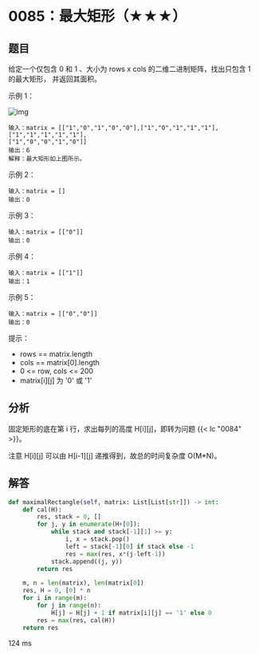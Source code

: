 # 0085：最大矩形（★★★）


## 题目

给定一个仅包含 0 和 1 、大小为 rows x cols 的二维二进制矩阵，找出只包含 1 的最大矩形，
并返回其面积。


示例 1：

![img](https://assets.leetcode.com/uploads/2020/09/14/maximal.jpg)

    输入：matrix = [["1","0","1","0","0"],["1","0","1","1","1"],["1","1","1","1","1"],
    ["1","0","0","1","0"]]
    输出：6
    解释：最大矩形如上图所示。

示例 2：

    输入：matrix = []
    输出：0

示例 3：

    输入：matrix = [["0"]]
    输出：0

示例 4：

    输入：matrix = [["1"]]
    输出：1

示例 5：

    输入：matrix = [["0","0"]]
    输出：0

提示：
- rows == matrix.length
- cols == matrix[0].length
- 0 <= row, cols <= 200
- matrix[i][j] 为 '0' 或 '1'

## 分析

固定矩形的底在第 i 行，求出每列的高度 H[i][j]，即转为问题 {{< lc "0084" >}}。

注意 H[i][j] 可以由 H[i-1][j] 递推得到，故总的时间复杂度 O(M*N)。

## 解答

```python
def maximalRectangle(self, matrix: List[List[str]]) -> int:
    def cal(H):
        res, stack = 0, []
        for j, y in enumerate(H+[0]):
            while stack and stack[-1][1] >= y:
                i, x = stack.pop()
                left = stack[-1][0] if stack else -1
                res = max(res, x*(j-left-1))
            stack.append((j, y))
        return res

    m, n = len(matrix), len(matrix[0])
    res, H = 0, [0] * n
    for i in range(m):
        for j in range(n):
            H[j] = H[j] + 1 if matrix[i][j] == '1' else 0
        res = max(res, cal(H))
    return res
```
124 ms
